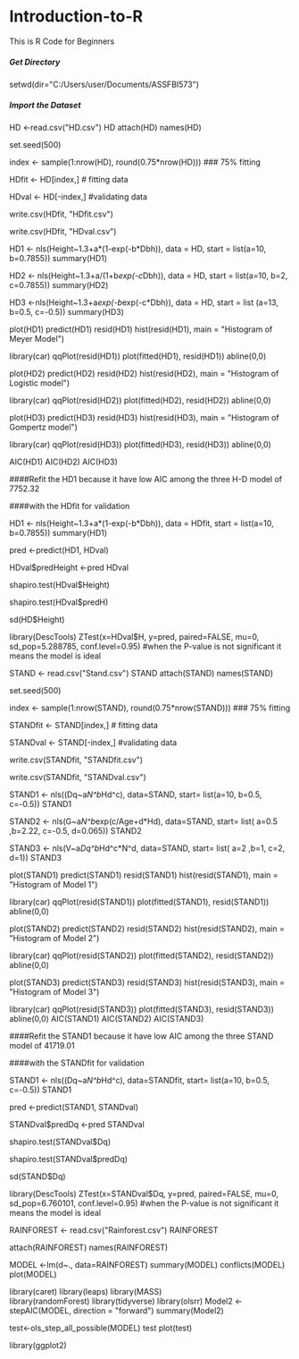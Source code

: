 # Introduction-to-R
This is R Code for Beginners
##### Get Directory
setwd(dir="C:/Users/user/Documents/ASSFBI573")
##### Import the Dataset
HD <-read.csv("HD.csv")
HD
attach(HD)
names(HD)

set.seed(500)

index <- sample(1:nrow(HD), round(0.75*nrow(HD)))  ### 75% fitting

HDfit <- HD[index,]  # fitting data

HDval <- HD[-index,] #validating data

write.csv(HDfit, "HDfit.csv")

write.csv(HDfit, "HDval.csv")

HD1 <- nls(Height~1.3+a*(1-exp(-b*Dbh)),  data = HD,  start = list(a=10, b=0.7855))
summary(HD1)

HD2 <- nls(Height~1.3+a/(1+b*exp(-c*Dbh)), data = HD,  start = list(a=10, b=2, c=0.7855))
summary(HD2)

HD3 <-nls(Height~1.3+a*exp(-b*exp(-c*Dbh)),  data = HD, start = list (a=13, b=0.5, c=-0.5))
summary(HD3)


plot(HD1)
predict(HD1)
resid(HD1)
hist(resid(HD1), main =  "Histogram of Meyer Model")

library(car)
qqPlot(resid(HD1))
plot(fitted(HD1), resid(HD1))
abline(0,0)

plot(HD2)
predict(HD2)
resid(HD2)
hist(resid(HD2), main =  "Histogram of Logistic model")

library(car)
qqPlot(resid(HD2))
plot(fitted(HD2), resid(HD2))
abline(0,0)

plot(HD3)
predict(HD3)
resid(HD3)
hist(resid(HD3), main =  "Histogram of Gompertz model")

library(car)
qqPlot(resid(HD3))
plot(fitted(HD3), resid(HD3))
abline(0,0)

AIC(HD1)
AIC(HD2)
AIC(HD3)

####Refit the HD1 because it have low AIC among the three H-D model of 7752.32

####with the HDfit for validation

HD1 <- nls(Height~1.3+a*(1-exp(-b*Dbh)),  data = HDfit,  start = list(a=10, b=0.7855))
summary(HD1)

pred <-predict(HD1, HDval)

HDval$predHeight <-pred
HDval

shapiro.test(HDval$Height)

shapiro.test(HDval$predH)

sd(HD$Height)
 
library(DescTools)
ZTest(x=HDval$H, y=pred, paired=FALSE, mu=0, sd_pop=5.288785, conf.level=0.95) #when the P-value is not significant it means the model is ideal 
 

STAND <- read.csv("Stand.csv")
STAND
attach(STAND)
names(STAND)

set.seed(500)

index <- sample(1:nrow(STAND), round(0.75*nrow(STAND)))  ### 75% fitting

STANDfit <- STAND[index,]  # fitting data

STANDval <- STAND[-index,] #validating data

write.csv(STANDfit, "STANDfit.csv")

write.csv(STANDfit, "STANDval.csv")


STAND1 <- nls((Dq~a*N^b*Hd^c), data=STAND, start= list(a=10, b=0.5, c=-0.5))
STAND1

STAND2 <- nls(G~a*N^b*exp(c/Age+d*Hd), data=STAND, start= list( a=0.5 ,b=2.22, c=-0.5, d=0.065))
STAND2

STAND3 <- nls(V~a*Dq^b*Hd^c*N^d, data=STAND, start= list( a=2 ,b=1, c=2, d=1))
STAND3

plot(STAND1)
predict(STAND1)
resid(STAND1)
hist(resid(STAND1), main =  "Histogram of Model 1")

library(car)
qqPlot(resid(STAND1))
plot(fitted(STAND1), resid(STAND1))
abline(0,0)

plot(STAND2)
predict(STAND2)
resid(STAND2)
hist(resid(STAND2), main =  "Histogram of Model 2")

library(car)
qqPlot(resid(STAND2))
plot(fitted(STAND2), resid(STAND2))
abline(0,0)

plot(STAND3)
predict(STAND3)
resid(STAND3)
hist(resid(STAND3), main =  "Histogram of Model 3")

library(car)
qqPlot(resid(STAND3))
plot(fitted(STAND3), resid(STAND3))
abline(0,0)
AIC(STAND1)
AIC(STAND2)
AIC(STAND3)

####Refit the STAND1 because it have low AIC among the three STAND model of 41719.01

####with the STANDfit for validation


STAND1 <- nls((Dq~a*N^b*Hd^c), data=STANDfit, start= list(a=10, b=0.5, c=-0.5))
STAND1

pred <-predict(STAND1, STANDval)

STANDval$predDq <-pred
STANDval

shapiro.test(STANDval$Dq)

shapiro.test(STANDval$predDq)

sd(STAND$Dq)

library(DescTools)
ZTest(x=STANDval$Dq, y=pred, paired=FALSE, mu=0, sd_pop=6.760101, conf.level=0.95) #when the P-value is not significant it means the model is ideal 

RAINFOREST <- read.csv("Rainforest.csv")
RAINFOREST

attach(RAINFOREST)
names(RAINFOREST)

MODEL <-lm(d~.,     data=RAINFOREST)
summary(MODEL)
conflicts(MODEL)
plot(MODEL)


library(caret)
library(leaps)
library(MASS)  
library(randomForest)
library(tidyverse)
library(olsrr)
Model2 <-stepAIC(MODEL, direction = "forward")
summary(Model2)

test<-ols_step_all_possible(MODEL)
test
plot(test)


library(ggplot2)

